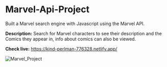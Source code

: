 # Marvel-Api-Project
Built a Marvel search engine with Javascript using the Marvel API.


**Description:** Search for Marvel characters to see their description and the Comics they appear in, info about comics can also be viewed.


**Check live:** https://kind-perlman-776328.netlify.app/



![Marvel_Project](https://user-images.githubusercontent.com/61046794/119461394-ef481500-bd3f-11eb-9b0d-fcbc829acb09.png)
